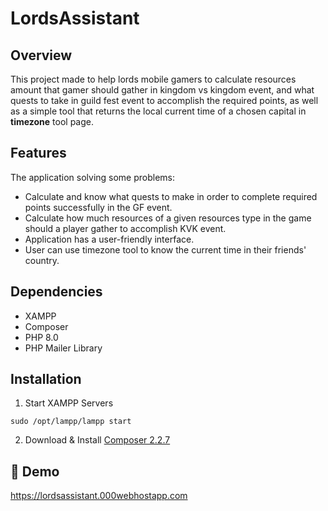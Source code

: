 # LordsAssistant
## Overview
This project made to help lords mobile gamers to calculate resources amount that gamer should gather in kingdom vs kingdom event, and what quests to take in guild fest event to accomplish the required points, as well as a simple tool that returns the local current time of a chosen capital in **timezone** tool page.

## Features
The application solving some problems:
- Calculate and know what quests to make in order to complete required points successfully in the GF event.
- Calculate how much resources of a given resources type in the game should a player gather to accomplish KVK event.
- Application has a user-friendly interface.
- User can use timezone tool to know the current time in their friends' country.

## Dependencies
- XAMPP
- Composer
- PHP 8.0
- PHP Mailer Library

## Installation
1. Start XAMPP Servers

`sudo /opt/lampp/lampp start`

2. Download & Install [Composer 2.2.7](https://getcomposer.org/download/)


## 🚀 Demo
https://lordsassistant.000webhostapp.com


